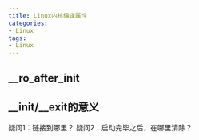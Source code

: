 ```yaml
---
title: Linux内核编译属性
categories: 
- Linux
tags:
- Linux
---
```


## __ro_after_init


## __init/__exit的意义
疑问1：链接到哪里？
疑问2：启动完毕之后，在哪里清除？

